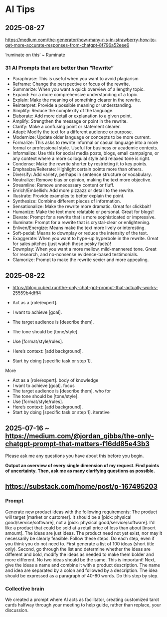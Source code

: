 # AI Tips

## 2025-08-27

https://medium.com/the-generator/how-many-r-s-in-strawberry-how-to-get-more-accurate-responses-from-chatgpt-8f796a52eee6

‘ruminate on this’ ~ Ruminate

### 31 AI Prompts that are better than “Rewrite”

* Paraphrase: This is useful when you want to avoid plagiarism
* Reframe: Change the perspective or focus of the rewrite.
* Summarize: When you want a quick overview of a lengthy topic.
* Expand: For a more comprehensive understanding of a topic.
* Explain: Make the meaning of something clearer in the rewrite.
* Reinterpret: Provide a possible meaning or understanding.
* Simplify: Reduce the complexity of the language.
* Elaborate: Add more detail or explanation to a given point.
* Amplify: Strengthen the message or point in the rewrite.
* Clarify: Make a confusing point or statement clearer.
* Adapt: Modify the text for a different audience or purpose.
* Modernize: Update older language or concepts to be more current.
* Formalize: This asks to rewrite informal or casual language into a more formal or professional style. Useful for business or academic contexts.
* Informalize: Use this for social media posts, blogs, email campaigns, or any context where a more colloquial style and relaxed tone is right.
* Condense: Make the rewrite shorter by restricting it to key points.
* Emphasize/Reiterate: Highlight certain points more than others.
* Diversify: Add variety, perhaps in sentence structure or vocabulary.
* Neutralize: Remove bias or opinion, making the text more objective.
* Streamline: Remove unnecessary content or fluff.
* Enrich/Embellish: Add more pizzazz or detail to the rewrite.
* Illustrate: Provide examples to better explain the point.
* Synthesize: Combine different pieces of information.
* Sensationalize: Make the rewrite more dramatic. Great for clickbait!
* Humanize: Make the text more relatable or personal. Great for blogs!
* Elevate: Prompt for a rewrite that is more sophisticated or impressive.
* Illuminate: Prompt for a rewrite that is crystal-clear or enlightening.
* Enliven/Energize: Means make the text more lively or interesting.
* Soft-pedal: Means to downplay or reduce the intensity of the text.
* Exaggerate: When you want to hype-up hyperbole in the rewrite. Great for sales pitches (just watch those pesky facts)!
* Downplay: When you want a more mellow, mild-mannered tone. Great for research, and no-nonsense evidence-based testimonials.
* Glamorize: Prompt to make the rewrite sexier and more appealing.

## 2025-08-22

* https://blog.cubed.run/the-only-chat-gpt-prompt-that-actually-works-25559b4dfff4

* Act as a [role/expert].
* I want to achieve [goal].
* The target audience is [describe them].
* The tone should be [tone/style].
* Use [format/style/rules].
* Here’s context: [add background].
* Start by doing [specific task or step 1].

More

* Act as a [role/expert]. body of knowledge
* I want to achieve [goal]. focus
* The target audience is [describe them]. who for
* The tone should be [tone/style].
* Use [format/style/rules].
* Here’s context: [add background].
* Start by doing [specific task or step 1]. iterative

## 2025-07-16 ~ https://medium.com/@jordan_gibbs/the-only-chatgpt-prompt-that-matters-f16dd85e43b3

Please ask me any questions you have about this before you begin.

**Output an overview of every single dimension of my request. Find points of uncertainty. Then, ask me as many clarifying questions as possible.**

## https://substack.com/home/post/p-167495203

### Prompt

Generate new product ideas with the following requirements: The product will target [market or customer]. It should be a [pick: physical good/service/software], not a [pick: physical good/service/software]. I'd like a product that could be sold at a retail price of less than about [insert amount].
The ideas are just ideas. The product need not yet exist, nor may it necessarily be clearly feasible. Follow these steps. Do each step, even if you think you do not need to. First generate a list of 100 ideas (short title only). Second, go through the list and determine whether the ideas are different and bold, modify the ideas as needed to make them bolder and more different. No two ideas should be the same. This is important! Next, give the ideas a name and combine it with a product description. The name and idea are separated by a colon and followed by a description. The idea should be expressed as a paragraph of 40-80 words. Do this step by step.

### Collective brain

We created a prompt where AI acts as facilitator, creating customized tarot cards halfway through your meeting to help guide, rather than replace, your discussion.
